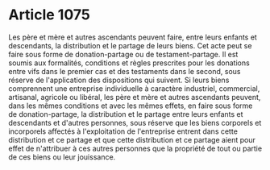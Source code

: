 # Article 1075

Les père et mère et autres ascendants peuvent faire, entre leurs enfants et descendants, la distribution et le partage de leurs biens.   Cet acte peut se faire sous forme de donation-partage ou de testament-partage. Il est soumis aux formalités, conditions et règles prescrites pour les donations entre vifs dans le premier cas et des testaments dans le second, sous réserve de l'application des dispositions qui suivent.   Si leurs biens comprennent une entreprise individuelle à caractère industriel, commercial, artisanal, agricole ou libéral, les père et mère et autres ascendants peuvent, dans les mêmes conditions et avec les mêmes effets, en faire sous forme de donation-partage, la distribution et le partage entre leurs enfants et descendants et d'autres personnes, sous réserve que les biens corporels et incorporels affectés à l'exploitation de l'entreprise entrent dans cette distribution et ce partage et que cette distribution et ce partage aient pour effet de n'attribuer à ces autres personnes que la propriété de tout ou partie de ces biens ou leur jouissance.